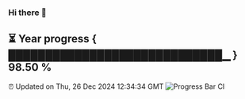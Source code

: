 ### Hi there 👋
⏳ Year progress { █████████████████████████████▁ } 98.50 %
---
⏰ Updated on Thu, 26 Dec 2024 12:34:34 GMT
![Progress Bar CI](https://github.com/liununu/liununu/workflows/Progress%20Bar%20CI/badge.svg)
